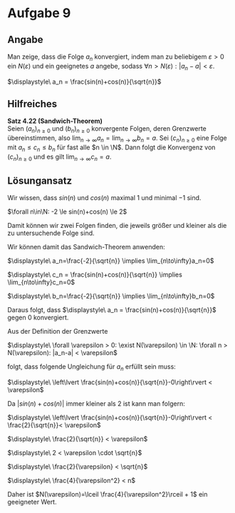 # Aufgabe 9
## Angabe

Man zeige, dass die Folge $a_n$ konvergiert, indem man zu beliebigem $\varepsilon > 0$ ein $N(\varepsilon)$ und ein geeignetes $a$ angebe, sodass $\forall n > N(\varepsilon): |a_n-a|<\varepsilon$.

$\displaystyle\ a_n = \frac{sin(n)+cos(n)}{\sqrt{n}}$

## Hilfreiches

**Satz 4.22 (Sandwich-Theorem)**\
Seien $(a_n)_{n \ge 0}$ und $(b_n)_{n \ge 0}$ konvergente Folgen, deren Grenzwerte übereinstimmen, also $\lim_{n\to\infty}a_n=\lim_{n\to\infty}b_n=a.$ Sei $(c_n)_{n \ge 0}$ eine Folge mit $a_n \le c_n \le b_n$ für fast alle $n \in \N$. Dann folgt die Konvergenz von $(c_n)_{n \ge 0}$ und es gilt $\lim_{n\to\infty}c_n=a$. 

## Lösungansatz

Wir wissen, dass $sin(n)$ und $cos(n)$ maximal $1$ und minimal $-1$ sind. 

$\forall n\in\N: -2 \le sin(n)+cos(n) \le 2$

Damit können wir zwei Folgen finden, die jeweils größer und kleiner als die zu untersuchende Folge sind. 

Wir können damit das Sandwich-Theorem anwenden:

$\displaystyle\ a_n=\frac{-2}{\sqrt{n}} \implies \lim_{n\to\infty}a_n=0$

$\displaystyle\ c_n = \frac{sin(n)+cos(n)}{\sqrt{n}} \implies \lim_{n\to\infty}c_n=0$

$\displaystyle\ b_n=\frac{-2}{\sqrt{n}} \implies \lim_{n\to\infty}b_n=0$

Daraus folgt, dass $\displaystyle\ a_n = \frac{sin(n)+cos(n)}{\sqrt{n}}$ gegen $0$ konvergiert. 

Aus der Definition der Grenzwerte

$\displaystyle\ \forall \varepsilon > 0: \exist N(\varepsilon) \in \N: \forall n > N(\varepsilon): |a_n-a| < \varepsilon$

folgt, dass folgende Ungleichung für $a_n$ erfüllt sein muss:

$\displaystyle\ \left\lvert \frac{sin(n)+cos(n)}{\sqrt{n}}-0\right\rvert < \varepsilon$

Da $|sin(n)+cos(n)|$ immer kleiner als $2$ ist kann man folgern:


$\displaystyle\ \left\lvert \frac{sin(n)+cos(n)}{\sqrt{n}}-0\right\rvert < \frac{2}{\sqrt{n}}< \varepsilon$

$\displaystyle\ \frac{2}{\sqrt{n}} < \varepsilon$

$\displaystyle\ 2 < \varepsilon \cdot \sqrt{n}$

$\displaystyle\ \frac{2}{\varepsilon} < \sqrt{n}$

$\displaystyle\ \frac{4}{\varepsilon^2} < n$

Daher ist $N(\varepsilon)=\lceil \frac{4}{\varepsilon^2}\rceil + 1$ ein geeigneter Wert.
